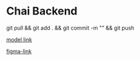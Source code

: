 # Chai Backend

git pull && git add . && git commit -m "" && git push

[model link](https://app.eraser.io/workspace/YtPqZ1VogxGy1jzIDkzj)

[figma-link](https://www.figma.com/file/shmxWL5FKRO5GNOPPopBg6/PLAY?type=design&node-id=O-1&mode=design)
